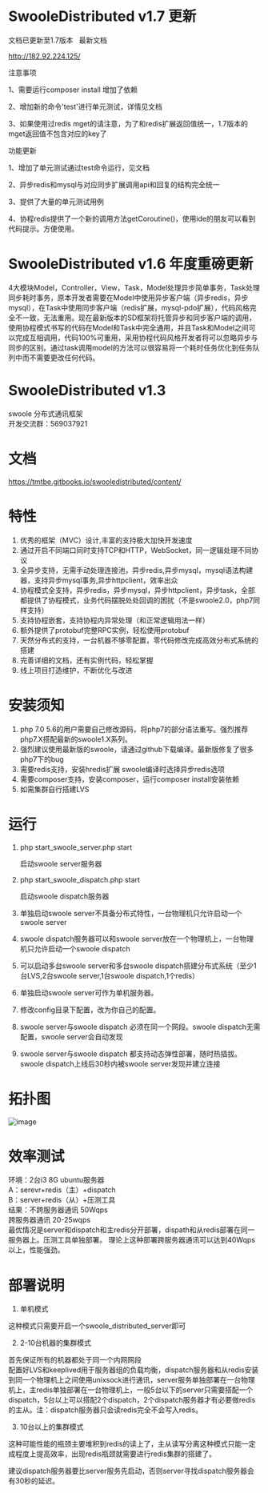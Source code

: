 # SwooleDistributed v1.7 更新
文档已更新至1.7版本  
最新文档 

http://182.92.224.125/

注意事项

1、需要运行composer install 增加了依赖

2、增加新的命令'test'进行单元测试，详情见文档

3、如果使用过redis mget的请注意，为了和redis扩展返回值统一，1.7版本的mget返回值不包含对应的key了

功能更新

1、增加了单元测试通过test命令运行，见文档  

2、异步redis和mysql与对应同步扩展调用api和回复的结构完全统一

3、提供了大量的单元测试用例

4、协程redis提供了一个新的调用方法getCoroutine()，使用ide的朋友可以看到代码提示。方便使用。

# SwooleDistributed v1.6 年度重磅更新  
4大模块Model，Controller，View，Task，Model处理异步简单事务，Task处理同步耗时事务，原本开发者需要在Model中使用异步客户端（异步redis，异步mysql），在Task中使用同步客户端（redis扩展，mysql-pdo扩展），代码风格完全不一致，无法重用。现在最新版本的SD框架将托管异步和同步客户端的调用，使用协程模式书写的代码在Model和Task中完全通用，并且Task和Model之间可以完成互相调用，代码100%可重用，采用协程代码风格开发者将可以忽略异步与同步的区别。通过task调用model的方法可以很容易将一个耗时任务优化到任务队列中而不需要更改任何代码。  

# SwooleDistributed v1.3
swoole 分布式通讯框架  
开发交流群：569037921  

# 文档
  https://tmtbe.gitbooks.io/swooledistributed/content/

# 特性  
1. 优秀的框架（MVC）设计,丰富的支持极大加快开发速度  
2. 通过开启不同端口同时支持TCP和HTTP，WebSocket，同一逻辑处理不同协议  
3. 全异步支持，无需手动处理连接池，异步redis,异步mysql，mysql语法构建器，支持异步mysql事务,异步httpclient，效率出众  
4. 协程模式全支持，异步redis，异步mysql，异步httpclient，异步task，全部都提供了协程模式，业务代码摆脱处处回调的困扰（不是swoole2.0，php7同样支持）  
5. 支持协程嵌套，支持协程内异常处理（和正常逻辑用法一样）  
6. 额外提供了protobuf完整RPC实例，轻松使用protobuf  
7. 天然分布式的支持，一台机器不够零配置，零代码修改完成高效分布式系统的搭建  
8. 完善详细的文档，还有实例代码，轻松掌握  
9. 线上项目打造维护，不断优化与改进  

# 安装须知
1. php 7.0  5.6的用户需要自己修改源码，将php7的部分语法重写。强烈推荐php7.X搭配最新的swoole1.X系列。
2. 强烈建议使用最新版的swoole，请通过github下载编译。最新版修复了很多php7下的bug  
3. 需要redis支持，安装hredis扩展  swoole编译时选择异步redis选项  
4. 需要composer支持，安装composer，运行composer install安装依赖  
5. 如需集群自行搭建LVS  

# 运行
1. php start_swoole_server.php start  

    启动swoole server服务器  
2. php start_swoole_dispatch.php start  

    启动swoole dispatch服务器  
3. 单独启动swoole server不具备分布式特性，一台物理机只允许启动一个swoole server   
4. swoole dispatch服务器可以和swoole server放在一个物理机上，一台物理机只允许启动一个swoole dispatch  
5. 可以启动多台swoole server和多台swoole dispatch搭建分布式系统（至少1台LVS,2台swoole server,1台swoole dispatch,1个redis）  
6. 单独启动swoole server可作为单机服务器。  
7. 修改config目录下配置，改为你自己的配置。  
8. swoole server与swoole dispatch 必须在同一个网段。swoole dispatch无需配置，swoole server会自动发现  
9. swoole server与swoole dispatch 都支持动态弹性部署，随时热插拔。swoole dispatch上线后30秒内被swoole server发现并建立连接  

# 拓扑图
  ![image](https://github.com/tmtbe/SwooleDistributed/blob/master/screenshots/topological-graph.jpg)
​    
# 效率测试
  环境：2台i3 8G ubuntu服务器  
  A：serevr+redis（主）+dispatch  
  B：server+redis（从）+压测工具  
  结果：不跨服务器通讯 50Wqps  
        跨服务器通讯 20-25wqps  
  最优情况是server和dispatch和主redis分开部署，dispath和从redis部署在同一服务器上。压测工具单独部署。
  理论上这种部署跨服务器通讯可以达到40Wqps以上，性能强劲。
​        
# 部署说明
1. 单机模式  

这种模式只需要开启一个swoole_distributed_server即可  

2. 2-10台机器的集群模式

首先保证所有的机器都处于同一个内网网段  
配置好LVS和keeplived用于服务器组的负载均衡，dispatch服务器和从redis安装到同一个物理机上之间使用unixsock进行通讯，server服务单独部署在一台物理机上，主redis单独部署在一台物理机上，一般5台以下的server只需要搭配一个dispatch，5台以上可以搭配2个dispatch，2个dispatch服务器才有必要做redis的主从。注：dispatch服务器只会读redis完全不会写入redis。

3. 10台以上的集群模式  

这种可能性能的瓶颈主要堆积到redis的读上了，主从读写分离这种模式只能一定成程度上提高效率，出现redis瓶颈就需要进行redis集群的搭建了。  


  建议dispatch服务器要比server服务先启动，否则server寻找dispatch服务器会有30秒的延迟。  

